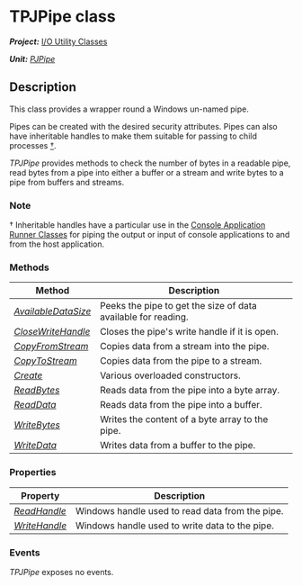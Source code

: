 # TPJPipe class

***Project:*** [I/O Utility Classes](../API.md)

***Unit:*** [_PJPipe_](./PJPipe.md)

## Description

This class provides a wrapper round a Windows un-named pipe.

Pipes can be created with the desired security attributes. Pipes can also have inheritable handles to make them suitable for passing to child processes [†](#note).

_TPJPipe_ provides methods to check the number of bytes in a readable pipe, read bytes from a pipe into either a buffer or a stream and write bytes to a pipe from buffers and streams.

### Note 

† Inheritable handles have a particular use in the [Console Application Runner Classes](../../ConsoleApp/API.md) for piping the output or input of console applications to and from the host application.

### Methods

| Method | Description |
|--------|-------------|
| [_AvailableDataSize_](./TPJPipe-AvailableDataSize.md) | Peeks the pipe to get the size of data available for reading. |
| [_CloseWriteHandle_](./TPJPipe-CloseWriteHandle.md) | Closes the pipe's write handle if it is open. |
| [_CopyFromStream_](./TPJPipe-CopyFromStream.md) | Copies data from a stream into the pipe. |
| [_CopyToStream_](./TPJPipe-CopyToStream.md) | Copies data from the pipe to a stream. |
| [_Create_](./TPJPipe-Create.md) | Various overloaded constructors. |
| [_ReadBytes_](./TPJPipe-ReadBytes.md) | Reads data from the pipe into a byte array. |
| [_ReadData_](./TPJPipe-ReadData.md) | Reads data from the pipe into a buffer. |
| [_WriteBytes_](./TPJPipe-WriteBytes.md) | Writes the content of a byte array to the pipe. |
| [_WriteData_](./TPJPipe-WriteData.md) | Writes data from a buffer to the pipe. |

### Properties

| Property | Description |
|----------|-------------|
| [_ReadHandle_](./TPJPipe-ReadHandle.md) | Windows handle used to read data from the pipe. |
| [_WriteHandle_](./TPJPipe-WriteHandle.md) | Windows handle used to write data to the pipe. |

### Events

_TPJPipe_ exposes no events.
